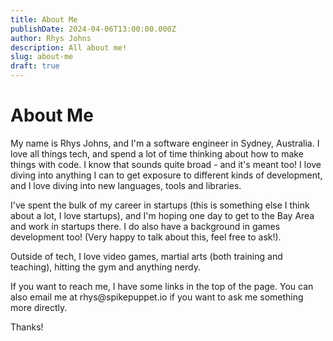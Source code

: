 ```yaml
---
title: About Me
publishDate: 2024-04-06T13:00:00.000Z
author: Rhys Johns
description: All about me!
slug: about-me
draft: true
---
```


# About Me

My name is Rhys Johns, and I'm a software engineer in Sydney, Australia. I love all things tech, and spend a lot of time thinking about how to make things with code. I know that sounds quite broad - and it's meant too! I love diving into anything I can to get exposure to different kinds of development, and I love diving into new languages, tools and libraries.

I've spent the bulk of my career in startups (this is something else I think about a lot, I love startups), and I'm hoping one day to get to the Bay Area and work in startups there. I do also have a background in games development too! (Very happy to talk about this, feel free to ask!).

Outside of tech, I love video games, martial arts (both training and teaching), hitting the gym and anything nerdy.

If you want to reach me, I have some links in the top of the page. You can also email me at rhys\@spikepuppet.io if you want to ask me something more directly.

Thanks!
